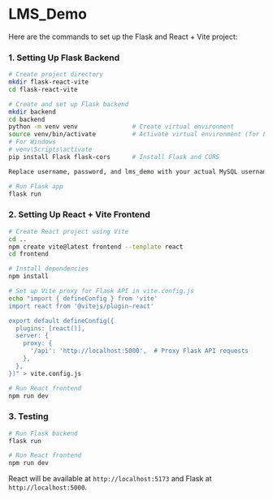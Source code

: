 # LMS_Demo
Here are the commands to set up the Flask and React + Vite project:

### 1. **Setting Up Flask Backend**

```bash
# Create project directory
mkdir flask-react-vite
cd flask-react-vite

# Create and set up Flask backend
mkdir backend
cd backend
python -m venv venv               # Create virtual environment
source venv/bin/activate          # Activate virtual environment (for Linux/Mac)
# For Windows
# venv\Scripts\activate
pip install Flask flask-cors      # Install Flask and CORS

Replace username, password, and lms_demo with your actual MySQL username, password, and the database name you created.

# Run Flask app
flask run
```

### 2. **Setting Up React + Vite Frontend**

```bash
# Create React project using Vite
cd ..
npm create vite@latest frontend --template react
cd frontend

# Install dependencies
npm install

# Set up Vite proxy for Flask API in vite.config.js
echo "import { defineConfig } from 'vite'
import react from '@vitejs/plugin-react'

export default defineConfig({
  plugins: [react()],
  server: {
    proxy: {
      '/api': 'http://localhost:5000',  # Proxy Flask API requests
    },
  },
})" > vite.config.js

# Run React frontend
npm run dev
```

### 3. **Testing**

```bash
# Run Flask backend
flask run

# Run React frontend
npm run dev
```

React will be available at `http://localhost:5173` and Flask at `http://localhost:5000`.

